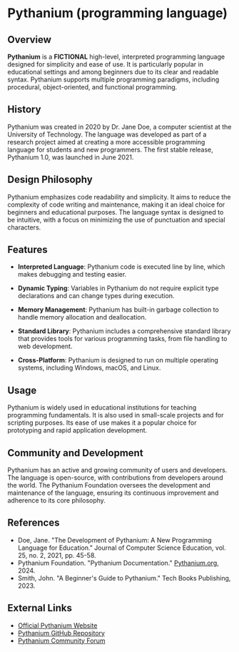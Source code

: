 # Pythanium (programming language)

## Overview
**Pythanium** is a **FICTIONAL** high-level, interpreted programming language designed for simplicity and ease of use. It is particularly popular in educational settings and among beginners due to its clear and readable syntax. Pythanium supports multiple programming paradigms, including procedural, object-oriented, and functional programming.

## History
Pythanium was created in 2020 by Dr. Jane Doe, a computer scientist at the University of Technology. The language was developed as part of a research project aimed at creating a more accessible programming language for students and new programmers. The first stable release, Pythanium 1.0, was launched in June 2021.

## Design Philosophy
Pythanium emphasizes code readability and simplicity. It aims to reduce the complexity of code writing and maintenance, making it an ideal choice for beginners and educational purposes. The language syntax is designed to be intuitive, with a focus on minimizing the use of punctuation and special characters.

## Features
- **Interpreted Language**: Pythanium code is executed line by line, which makes debugging and testing easier.

- **Dynamic Typing**: Variables in Pythanium do not require explicit type declarations and can change types during execution.

- **Memory Management**: Pythanium has built-in garbage collection to handle memory allocation and deallocation.

- **Standard Library**: Pythanium includes a comprehensive standard library that provides tools for various programming tasks, from file handling to web development.

- **Cross-Platform**: Pythanium is designed to run on multiple operating systems, including Windows, macOS, and Linux.

## Usage
Pythanium is widely used in educational institutions for teaching programming fundamentals. It is also used in small-scale projects and for scripting purposes. Its ease of use makes it a popular choice for prototyping and rapid application development.

## Community and Development
Pythanium has an active and growing community of users and developers. The language is open-source, with contributions from developers around the world. The Pythanium Foundation oversees the development and maintenance of the language, ensuring its continuous improvement and adherence to its core philosophy.

## References
- Doe, Jane. "The Development of Pythanium: A New Programming Language for Education." Journal of Computer Science Education, vol. 25, no. 2, 2021, pp. 45-58.
- Pythanium Foundation. "Pythanium Documentation." [Pythanium.org](https://www.pythanium.org), 2024.
- Smith, John. "A Beginner's Guide to Pythanium." Tech Books Publishing, 2023.

## External Links
- [Official Pythanium Website](https://www.pythanium.org)
- [Pythanium GitHub Repository](https://github.com/pythanium)
- [Pythanium Community Forum](https://forum.pythanium.org)